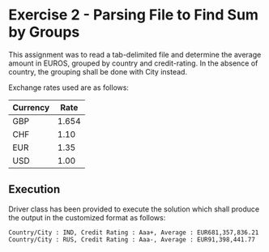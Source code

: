 # Exercise 2 - Parsing File to Find Sum by Groups

This assignment was to read a tab-delimited file and determine the average amount in EUROS, grouped by country and credit-rating.
In the absence of country, the grouping shall be done with City instead.

Exchange rates used are as follows:

|Currency|Rate |
|--------|-----|
|GBP     |1.654|
|CHF     |1.10 |
|EUR     |1.35 |
|USD     |1.00 |

## Execution
Driver class has been provided to execute the solution which shall produce the output in the customized format as follows:

```
Country/City : IND, Credit Rating : Aaa+, Average : EUR681,357,836.21
Country/City : RUS, Credit Rating : Aaa-, Average : EUR91,398,441.77
```
